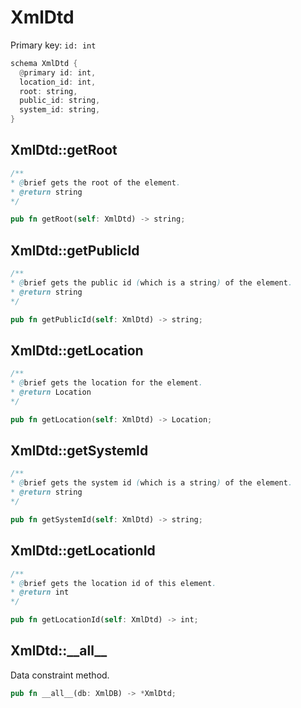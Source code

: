 # XmlDtd

Primary key: `id: int`

```rust
schema XmlDtd {
  @primary id: int,
  location_id: int,
  root: string,
  public_id: string,
  system_id: string,
}
```
## XmlDtd::getRoot

```java
/**
* @brief gets the root of the element.
* @return string 
*/
```
```rust
pub fn getRoot(self: XmlDtd) -> string;
```
## XmlDtd::getPublicId

```java
/**
* @brief gets the public id (which is a string) of the element.
* @return string 
*/
```
```rust
pub fn getPublicId(self: XmlDtd) -> string;
```
## XmlDtd::getLocation

```java
/**
* @brief gets the location for the element.
* @return Location
*/
```
```rust
pub fn getLocation(self: XmlDtd) -> Location;
```
## XmlDtd::getSystemId

```java
/**
* @brief gets the system id (which is a string) of the element.
* @return string 
*/
```
```rust
pub fn getSystemId(self: XmlDtd) -> string;
```
## XmlDtd::getLocationId

```java
/**
* @brief gets the location id of this element.
* @return int
*/
```
```rust
pub fn getLocationId(self: XmlDtd) -> int;
```
## XmlDtd::\_\_all\_\_

Data constraint method.

```rust
pub fn __all__(db: XmlDB) -> *XmlDtd;
```
